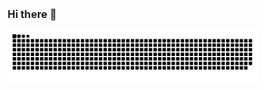 ## Hi there 👋
![snake game](https://raw.githubusercontent.com/Platane/snk/output/github-contribution-grid-snake.svg)





<!--
**MikeMordec/MikeMordec** is a ✨ _special_ ✨ repository because its `README.md` (this file) appears on your GitHub profile.
![snake game](https://raw.githubusercontent.com/Platane/snk/output/github-contribution-grid-snake.svg)

Here are some ideas to get you started:

- 🔭 I’m currently working on ...
- 🌱 I’m currently learning ...
- 👯 I’m looking to collaborate on ...
- 🤔 I’m looking for help with ...
- 💬 Ask me about ...
- 📫 How to reach me: ...
- 😄 Pronouns: ...
- ⚡ Fun fact: ...
-->

